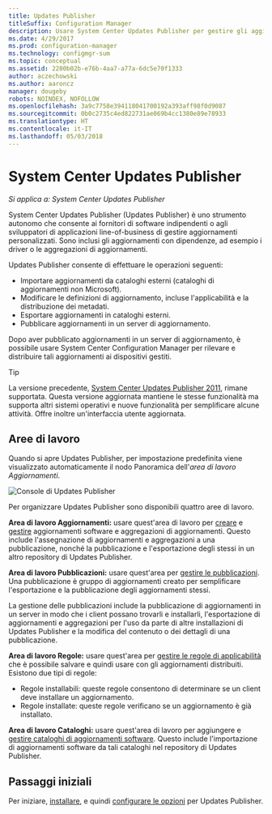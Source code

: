 ```yaml
---
title: Updates Publisher
titleSuffix: Configuration Manager
description: Usare System Center Updates Publisher per gestire gli aggiornamenti personalizzati
ms.date: 4/29/2017
ms.prod: configuration-manager
ms.technology: configmgr-sum
ms.topic: conceptual
ms.assetid: 2200b02b-e76b-4aa7-a77a-6dc5e70f1333
author: aczechowski
ms.author: aaroncz
manager: dougeby
robots: NOINDEX, NOFOLLOW
ms.openlocfilehash: 3a9c7758e394118041700192a393aff98f0d9087
ms.sourcegitcommit: 0b0c2735c4ed822731ae069b4cc1380e89e78933
ms.translationtype: HT
ms.contentlocale: it-IT
ms.lasthandoff: 05/03/2018
---
```

# <a name="system-center-updates-publisher"></a>System Center Updates Publisher

*Si applica a: System Center Updates Publisher*

System Center Updates Publisher (Updates Publisher) è uno strumento autonomo che consente ai fornitori di software indipendenti o agli sviluppatori di applicazioni line-of-business di gestire aggiornamenti personalizzati. Sono inclusi gli aggiornamenti con dipendenze, ad esempio i driver o le aggregazioni di aggiornamenti.

Updates Publisher consente di effettuare le operazioni seguenti:

-   Importare aggiornamenti da cataloghi esterni (cataloghi di aggiornamenti non Microsoft).
-   Modificare le definizioni di aggiornamento, incluse l'applicabilità e la distribuzione dei metadati.
-   Esportare aggiornamenti in cataloghi esterni.
-   Pubblicare aggiornamenti in un server di aggiornamento.

Dopo aver pubblicato aggiornamenti in un server di aggiornamento, è possibile usare System Center Configuration Manager per rilevare e distribuire tali aggiornamenti ai dispositivi gestiti.

> [!TIP]  
> La versione precedente, [System Center Updates Publisher 2011](http://go.microsoft.com/fwlink/?LinkId=848111), rimane supportata. Questa versione aggiornata mantiene le stesse funzionalità ma supporta altri sistemi operativi e nuove funzionalità per semplificare alcune attività. Offre inoltre un'interfaccia utente aggiornata.

## <a name="workspaces"></a>Aree di lavoro
Quando si apre Updates Publisher, per impostazione predefinita viene visualizzato automaticamente il nodo Panoramica dell'*area di lavoro Aggiornamenti*.

![Console di Updates Publisher](media/console1.png)   


Per organizzare Updates Publisher sono disponibili quattro aree di lavoro.


**Area di lavoro Aggiornamenti:** usare quest'area di lavoro per [creare](/sccm/sum/tools/create-updates-with-updates-publisher) e [gestire](/sccm/sum/tools/manage-updates-with-updates-publisher) aggiornamenti software e aggregazioni di aggiornamenti. Questo include l'assegnazione di aggiornamenti e aggregazioni a una pubblicazione, nonché la pubblicazione e l'esportazione degli stessi in un altro repository di Updates Publisher.

**Area di lavoro Pubblicazioni:** usare quest'area per [gestire le pubblicazioni](/sccm/sum/tools/updates-publisher-publications). Una pubblicazione è gruppo di aggiornamenti creato per semplificare l'esportazione e la pubblicazione degli aggiornamenti stessi.

La gestione delle pubblicazioni include la pubblicazione di aggiornamenti in un server in modo che i client possano trovarli e installarli, l'esportazione di aggiornamenti e aggregazioni per l'uso da parte di altre installazioni di Updates Publisher e la modifica del contenuto o dei dettagli di una pubblicazione.



**Area di lavoro Regole:** usare quest'area per [gestire le regole di applicabilità](/sccm/sum/tools/updates-publisher-applicability-rules) che è possibile salvare e quindi usare con gli aggiornamenti distribuiti. Esistono due tipi di regole:

-   Regole installabili: queste regole consentono di determinare se un client deve installare un aggiornamento.
-   Regole installate: queste regole verificano se un aggiornamento è già installato.

**Area di lavoro Cataloghi:** usare quest'area di lavoro per aggiungere e [gestire cataloghi di aggiornamenti software](/sccm/sum/tools/updates-publisher-catalogs). Questo include l'importazione di aggiornamenti software da tali cataloghi nel repository di Updates Publisher.
## <a name="first-steps"></a>Passaggi iniziali
Per iniziare, [installare](/sccm/sum/tools/install-updates-publisher), e quindi [configurare le opzioni](/sccm/sum/tools/updates-publisher-options) per Updates Publisher.
